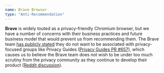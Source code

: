 ```yaml
---
name: Brave Browser
type: "Anti-Recommendation"
---
```

**Brave** is widely touted as a privacy-friendly Chromium browser, but we have a number of concerns with their business practices and future business model that would prevent us from recommending them. The Brave team [has publicly stated](https://www.reddit.com/r/privacytoolsIO/comments/cs8foq/update_delisting_brave/) they do not want to be associated with privacy-focused groups like Privacy Guides ([Privacy Guides PR #657](https://github.com/privacytools/privacytools.io/pull/657)), which causes us to believe the Brave team does not wish to be under too much scrutiny from the privacy community as they continue to develop their product ([Reddit discussion](http://archive.today/2020.05.13-035943/https://www.removeddit.com/r/brave_browser/comments/csapsy/brave_browser_is_being_delisted_from/exf6i0f/)).
